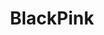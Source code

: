 ---
title: BlackPink
crosslinks:
- kpop
- pics
- koreanvariety
- kpics
- instant_regret
- kpopfap
---
